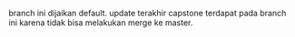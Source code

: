 branch ini dijaikan default.
update terakhir capstone terdapat pada branch ini karena tidak bisa melakukan merge ke master.
